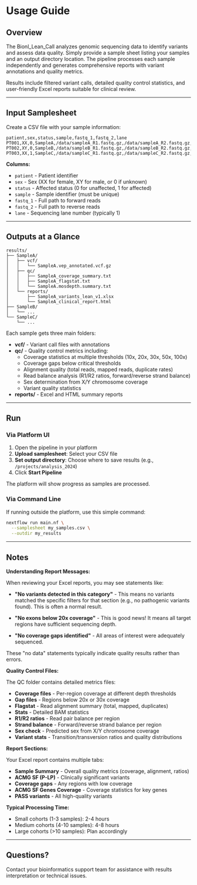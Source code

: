 # Usage Guide

## Overview

The Bionl_Lean_Call analyzes genomic sequencing data to identify variants and assess data quality. Simply provide a sample sheet listing your samples and an output directory location. The pipeline processes each sample independently and generates comprehensive reports with variant annotations and quality metrics.

Results include filtered variant calls, detailed quality control statistics, and user-friendly Excel reports suitable for clinical review.

---

## Input Samplesheet

Create a CSV file with your sample information:

```csv
patient,sex,status,sample,fastq_1,fastq_2,lane
PT001,XX,0,SampleA,/data/sampleA_R1.fastq.gz,/data/sampleA_R2.fastq.gz,1
PT002,XY,0,SampleB,/data/sampleB_R1.fastq.gz,/data/sampleB_R2.fastq.gz,1
PT003,XX,1,SampleC,/data/sampleC_R1.fastq.gz,/data/sampleC_R2.fastq.gz,1
```

**Columns:**
- `patient` - Patient identifier
- `sex` - Sex (XX for female, XY for male, or 0 if unknown)
- `status` - Affected status (0 for unaffected, 1 for affected)
- `sample` - Sample identifier (must be unique)
- `fastq_1` - Full path to forward reads
- `fastq_2` - Full path to reverse reads
- `lane` - Sequencing lane number (typically 1)

---

## Outputs at a Glance

```
results/
├── SampleA/
│   ├── vcf/
│   │   └── SampleA.vep_annotated.vcf.gz
│   ├── qc/
│   │   ├── SampleA_coverage_summary.txt
│   │   ├── SampleA_flagstat.txt
│   │   └── SampleA.mosdepth.summary.txt
│   └── reports/
│       ├── SampleA_variants_lean_v1.xlsx
│       └── SampleA_clinical_report.html
├── SampleB/
│   └── ...
└── SampleC/
    └── ...
```

Each sample gets three main folders:
- **vcf/** - Variant call files with annotations
- **qc/** - Quality control metrics including:
  - Coverage statistics at multiple thresholds (10x, 20x, 30x, 50x, 100x)
  - Coverage gaps below critical thresholds
  - Alignment quality (total reads, mapped reads, duplicate rates)
  - Read balance analysis (R1/R2 ratios, forward/reverse strand balance)
  - Sex determination from X/Y chromosome coverage
  - Variant quality statistics
- **reports/** - Excel and HTML summary reports

---

## Run

### Via Platform UI

1. Open the pipeline in your platform
2. **Upload samplesheet**: Select your CSV file
3. **Set output directory**: Choose where to save results (e.g., `/projects/analysis_2024`)
4. Click **Start Pipeline**

The platform will show progress as samples are processed.

### Via Command Line

If running outside the platform, use this simple command:

```bash
nextflow run main.nf \
  --samplesheet my_samples.csv \
  --outdir my_results
```

---

## Notes

**Understanding Report Messages:**

When reviewing your Excel reports, you may see statements like:

- **"No variants detected in this category"** - This means no variants matched the specific filters for that section (e.g., no pathogenic variants found). This is often a normal result.

- **"No exons below 20x coverage"** - This is good news! It means all target regions have sufficient sequencing depth.

- **"No coverage gaps identified"** - All areas of interest were adequately sequenced.

These "no data" statements typically indicate quality results rather than errors.

**Quality Control Files:**

The QC folder contains detailed metrics files:
- **Coverage files** - Per-region coverage at different depth thresholds
- **Gap files** - Regions below 20x or 30x coverage
- **Flagstat** - Read alignment summary (total, mapped, duplicates)
- **Stats** - Detailed BAM statistics
- **R1/R2 ratios** - Read pair balance per region
- **Strand balance** - Forward/reverse strand balance per region
- **Sex check** - Predicted sex from X/Y chromosome coverage
- **Variant stats** - Transition/transversion ratios and quality distributions

**Report Sections:**

Your Excel report contains multiple tabs:
- **Sample Summary** - Overall quality metrics (coverage, alignment, ratios)
- **ACMG SF (P-LP)** - Clinically significant variants
- **Coverage gaps** - Any regions with low coverage
- **ACMG SF Genes Coverage** - Coverage statistics for key genes
- **PASS variants** - All high-quality variants

**Typical Processing Time:**

- Small cohorts (1-3 samples): 2-4 hours
- Medium cohorts (4-10 samples): 4-8 hours  
- Large cohorts (>10 samples): Plan accordingly

---

## Questions?

Contact your bioinformatics support team for assistance with results interpretation or technical issues.
